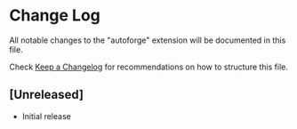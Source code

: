 # Change Log

All notable changes to the "autoforge" extension will be documented in this file.

Check [Keep a Changelog](http://keepachangelog.com/) for recommendations on how to structure this file.

## [Unreleased]

- Initial release